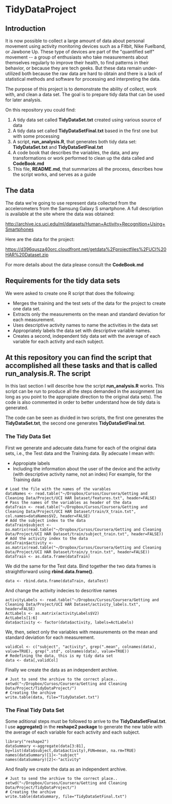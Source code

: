 TidyDataProject
===============
Introduction
------------
It is now possible to collect a large amount of data about personal movement using activity monitoring devices such as a Fitbit, Nike Fuelband, or Jawbone Up. These type of devices are part of the "quantified self" movement -- a group of enthusiasts who take measurements about themselves regularly to improve their health, to find patterns in their behavior, or because they are tech geeks. But these data remain under-utilized both because the raw data are hard to obtain and there is a lack of statistical methods and software for processing and interpreting the data.

The purpose of this project is to demonstrate the ability of collect, work with, and clean a data set. The goal is to prepare tidy data that can be used for later analysis.  
 
On this repository you could find:

1. A tidy data set called **TidyDataSet.txt** created using various source of data
2. A tidy data set called **TidyDataSetFinal.txt** based in the first one but with some processing 
3. A script, **run_analysis.R**, that generates both tidy data set: **TidyDataSet.txt** and **TidyDataSetFinal.txt**
4. A code book that describes the variables, the data, and any transformations or work  performed to clean up the data called and **CodeBook.md**
5. This file, **README.md**, that summarizes all the process, describes how the script works, and serves as a guide

The data
--------
The data we're going to use represent data collected from the accelerometers from the Samsung Galaxy S smartphone. A full description is available at the site where the data was obtained: 

http://archive.ics.uci.edu/ml/datasets/Human+Activity+Recognition+Using+Smartphones 

Here are the data for the project: 

https://d396qusza40orc.cloudfront.net/getdata%2Fprojectfiles%2FUCI%20HAR%20Dataset.zip

For more details about the data please consult the **CodeBook.md**

Requirements for the tidy data sets 
-----------------------------------
We were asked to create one R script that does the following: 

* Merges the training and the test sets of the data for the project to create one data set.
* Extracts only the measurements on the mean and standard deviation for each measurement. 
* Uses descriptive activity names to name the activities in the data set
* Appropriately labels the data set with descriptive variable names. 
* Creates a second, independent tidy data set with the average of each variable for each activity and each subject.

At this repository you can find the script that accomplished all these tasks and that is called **run_analysis.R**.
The script
----------
In this last section I will describe how the script **run_analysis.R** works. This script can be run to produce all the steps demanded in the assignment (as long as you point to the appropiate direction to the original data sets). The code is also commented in order to better understand how de tidy data is generated.

The code can be seen as divided in two scripts, the first one generates the  **TidyDataSet.txt**, the second one generates **TidyDataSetFinal.txt**.
### The Tidy Data Set
First we generate and adecuate data.frame for each of the original data sets, i.e., the Test data and the Training data. By adecuate I mean with:
  * Appropiate labels
  * Including the information about the user of the device and the activity (with descriptive activity name, not an index)
For example, for the Training data

```
# Load the file with the names of the varables
dataNames <- read.table("~/Dropbox/Cursos/Coursera/Getting and Cleaning Data/Project/UCI HAR Dataset/features.txt", header=FALSE)
# Pass the names of the variables as header of the data
dataTrain <- read.table("~/Dropbox/Cursos/Coursera/Getting and Cleaning Data/Project/UCI HAR Dataset/train/X_train.txt", col.names=dataNames$V2, header=FALSE)
# Add the subject index to the data
dataTrain$subject <- as.matrix(read.table("~/Dropbox/Cursos/Coursera/Getting and Cleaning Data/Project/UCI HAR Dataset/train/subject_train.txt", header=FALSE))
# Add the activity index to the data
dataTrain$activity <- as.matrix(read.table("~/Dropbox/Cursos/Coursera/Getting and Cleaning Data/Project/UCI HAR Dataset/train/y_train.txt", header=FALSE))
dataTrain <- as.data.frame(dataTrain)
```
We did the same for the Test data. Bind together the two data frames is straightforward using **rbind.data.frame()**.

```
data <- rbind.data.frame(dataTrain, dataTest)
```
And change the activity indecies to descritive names

```
activityLabels <- read.table("~/Dropbox/Cursos/Coursera/Getting and Cleaning Data/Project/UCI HAR Dataset/activity_labels.txt", header=FALSE)
ActLabels <- as.matrix(activityLabels$V2)
ActLabels[1:6]
data$activity <- factor(data$activity, labels=ActLabels)
```

We, then, select only the variables with measurements on the mean and standard deviation for each measurement.

```
validCol <- c("subject", "activity", grep(".mean", colnames(data), value=TRUE), grep(".std", colnames(data), value=TRUE))
# Redefining the data, this is my tidy data set
data <- data[,validCol]
```

Finally we create the data as an independent archive.
```
# Just to send the archive to the correct place..
setwd("~/Dropbox/Cursos/Coursera/Getting and Cleaning Data/Project/TidyDataProject/")
# Creating the archive
write.table(data, file="TidyDataSet.txt")
```
### The Final Tidy Data Set
Some aditional steps must be followed to arrive to the **TidyDataSetFinal.txt**. I use  **aggregate()** in the **reshape2 package** to generate the new table with the average of each variable for each activity and each subject.

```
library("reshape2")
dataSummary <-aggregate(data[3:81], by=list(data$subject,data$activity),FUN=mean, na.rm=TRUE)
names(dataSummary)[1]<-"subject"
names(dataSummary)[2]<-"activity"
```

And finally we create the data as an independent archive.
```
# Just to send the archive to the correct place..
setwd("~/Dropbox/Cursos/Coursera/Getting and Cleaning Data/Project/TidyDataProject/")
# Creating the archive
write.table(dataSummary, file="TidyDataSetFinal.txt")
```

